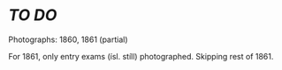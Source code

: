 # *TO DO*

Photographs: 1860, 1861 (partial)

For 1861, only entry exams (ísl. stíll) photographed. Skipping rest of 1861.
